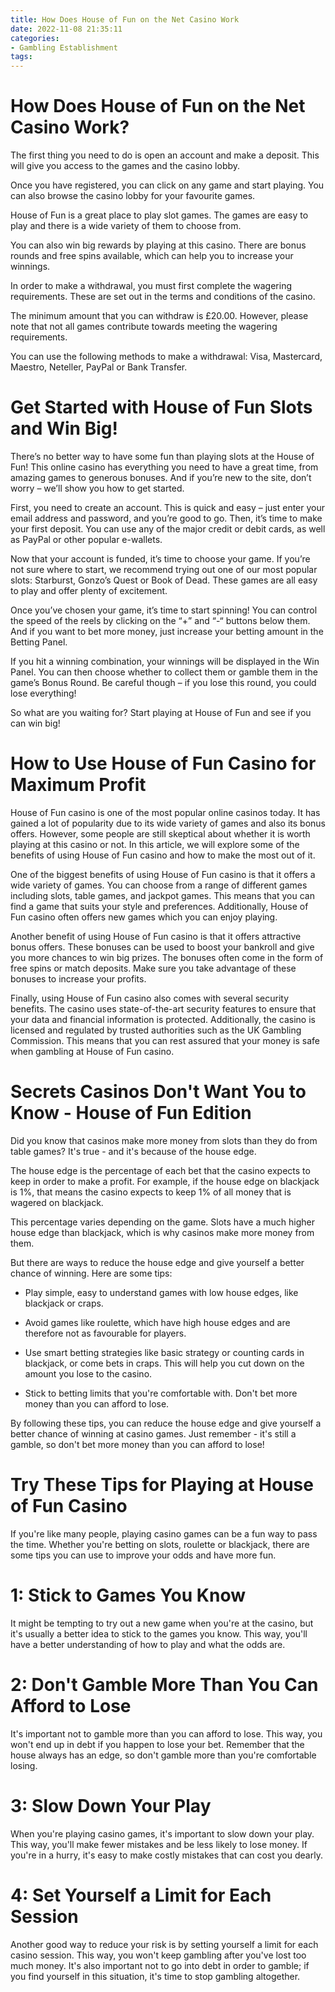 ```yaml
---
title: How Does House of Fun on the Net Casino Work
date: 2022-11-08 21:35:11
categories:
- Gambling Establishment
tags:
---
```



#  How Does House of Fun on the Net Casino Work?

The first thing you need to do is open an account and make a deposit. This will give you access to the games and the casino lobby.

Once you have registered, you can click on any game and start playing. You can also browse the casino lobby for your favourite games.

House of Fun is a great place to play slot games. The games are easy to play and there is a wide variety of them to choose from.

You can also win big rewards by playing at this casino. There are bonus rounds and free spins available, which can help you to increase your winnings.

In order to make a withdrawal, you must first complete the wagering requirements. These are set out in the terms and conditions of the casino.

The minimum amount that you can withdraw is £20.00. However, please note that not all games contribute towards meeting the wagering requirements.

You can use the following methods to make a withdrawal: Visa, Mastercard, Maestro, Neteller, PayPal or Bank Transfer.

#  Get Started with House of Fun Slots and Win Big!

There’s no better way to have some fun than playing slots at the House of Fun! This online casino has everything you need to have a great time, from amazing games to generous bonuses. And if you’re new to the site, don’t worry – we’ll show you how to get started.

First, you need to create an account. This is quick and easy – just enter your email address and password, and you’re good to go. Then, it’s time to make your first deposit. You can use any of the major credit or debit cards, as well as PayPal or other popular e-wallets.

Now that your account is funded, it’s time to choose your game. If you’re not sure where to start, we recommend trying out one of our most popular slots: Starburst, Gonzo’s Quest or Book of Dead. These games are all easy to play and offer plenty of excitement.

Once you’ve chosen your game, it’s time to start spinning! You can control the speed of the reels by clicking on the “+” and “-“ buttons below them. And if you want to bet more money, just increase your betting amount in the Betting Panel.

If you hit a winning combination, your winnings will be displayed in the Win Panel. You can then choose whether to collect them or gamble them in the game’s Bonus Round. Be careful though – if you lose this round, you could lose everything!

So what are you waiting for? Start playing at House of Fun and see if you can win big!

#  How to Use House of Fun Casino for Maximum Profit

House of Fun casino is one of the most popular online casinos today. It has gained a lot of popularity due to its wide variety of games and also its bonus offers. However, some people are still skeptical about whether it is worth playing at this casino or not. In this article, we will explore some of the benefits of using House of Fun casino and how to make the most out of it.

One of the biggest benefits of using House of Fun casino is that it offers a wide variety of games. You can choose from a range of different games including slots, table games, and jackpot games. This means that you can find a game that suits your style and preferences. Additionally, House of Fun casino often offers new games which you can enjoy playing.

Another benefit of using House of Fun casino is that it offers attractive bonus offers. These bonuses can be used to boost your bankroll and give you more chances to win big prizes. The bonuses often come in the form of free spins or match deposits. Make sure you take advantage of these bonuses to increase your profits.

Finally, using House of Fun casino also comes with several security benefits. The casino uses state-of-the-art security features to ensure that your data and financial information is protected. Additionally, the casino is licensed and regulated by trusted authorities such as the UK Gambling Commission. This means that you can rest assured that your money is safe when gambling at House of Fun casino.

#  Secrets Casinos Don't Want You to Know - House of Fun Edition

Did you know that casinos make more money from slots than they do from table games?  It's true - and it's because of the house edge.

The house edge is the percentage of each bet that the casino expects to keep in order to make a profit. For example, if the house edge on blackjack is 1%, that means the casino expects to keep 1% of all money that is wagered on blackjack. 

This percentage varies depending on the game. Slots have a much higher house edge than blackjack, which is why casinos make more money from them. 

But there are ways to reduce the house edge and give yourself a better chance of winning. Here are some tips:

* Play simple, easy to understand games with low house edges, like blackjack or craps.

* Avoid games like roulette, which have high house edges and are therefore not as favourable for players.

* Use smart betting strategies like basic strategy or counting cards in blackjack, or come bets in craps. This will help you cut down on the amount you lose to the casino.

* Stick to betting limits that you're comfortable with. Don't bet more money than you can afford to lose. 

By following these tips, you can reduce the house edge and give yourself a better chance of winning at casino games. Just remember - it's still a gamble, so don't bet more money than you can afford to lose!

#  Try These Tips for Playing at House of Fun Casino

If you're like many people, playing casino games can be a fun way to pass the time. Whether you're betting on slots, roulette or blackjack, there are some tips you can use to improve your odds and have more fun.

# 1: Stick to Games You Know

It might be tempting to try out a new game when you're at the casino, but it's usually a better idea to stick to the games you know. This way, you'll have a better understanding of how to play and what the odds are.

# 2: Don't Gamble More Than You Can Afford to Lose

It's important not to gamble more than you can afford to lose. This way, you won't end up in debt if you happen to lose your bet. Remember that the house always has an edge, so don't gamble more than you're comfortable losing.

# 3: Slow Down Your Play

When you're playing casino games, it's important to slow down your play. This way, you'll make fewer mistakes and be less likely to lose money. If you're in a hurry, it's easy to make costly mistakes that can cost you dearly.

# 4: Set Yourself a Limit for Each Session

Another good way to reduce your risk is by setting yourself a limit for each casino session. This way, you won't keep gambling after you've lost too much money. It's also important not to go into debt in order to gamble; if you find yourself in this situation, it's time to stop gambling altogether.